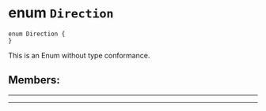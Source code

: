 # enum `Direction`

```
enum Direction {
}
```

 This is an Enum without type conformance.

## Members:


---
---



